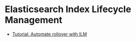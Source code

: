 # Elasticsearch Index Lifecycle Management

* [Tutorial: Automate rollover with ILM](https://www.elastic.co/guide/en/elasticsearch/reference/current/getting-started-index-lifecycle-management.html)